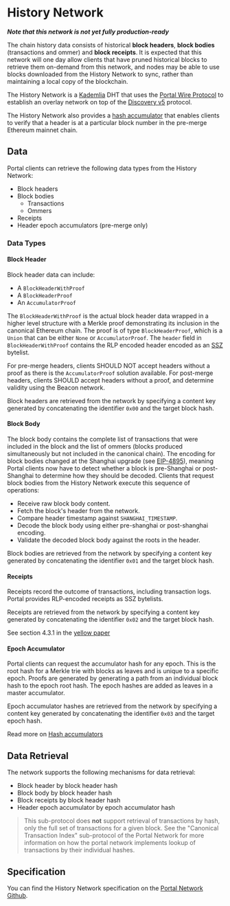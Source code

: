 # History Network

***Note that this network is not yet fully production-ready***

The chain history data consists of historical **block headers**, **block bodies** (transactions and ommer) and **block receipts**.
It is expected that this network will one day allow clients that have pruned historical blocks to retrieve them on-demand from this network, and nodes may be able to use blocks downloaded from the History Network to sync, rather than maintaining a local copy of the blockchain. 

The History Network is a [Kademlia](../kademlia.mdx) DHT that uses the [Portal Wire Protocol](../portal-wire-protocol.md) to establish an overlay network on top of the [Discovery v5](../discovery.mdx) protocol.

The History Network also provides a [hash accumulator](../../hash-accumulators.mdx) that enables clients to verify that a header is at a particular block number in the pre-merge Ethereum mainnet chain.

## Data

Portal clients can retrieve the following data types from the History Network:

* Block headers
* Block bodies
    * Transactions
    * Ommers
* Receipts
* Header epoch accumulators (pre-merge only)

### Data Types

#### Block Header

Block header data can include: 
- A `BlockHeaderWithProof`
- A `BlockHeaderProof`
- An `AccumulatorProof`

The `BlockHeaderWithProof` is the actual block header data wrapped in a higher level structure with a Merkle proof demonstrating its inclusion in the canonical Ethereum chain. The proof is of type `BlockHeaderProof`, which is a `Union` that can be either `None` or `AccumulatorProof`. The `header` field in `BlockHeaderWithProof` contains the RLP encoded header encoded as an [SSZ](../ssz.mdx) bytelist.

For pre-merge headers, clients SHOULD NOT accept headers without a proof as there is the `AccumulatorProof` solution available.
For post-merge headers, clients SHOULD accept headers without a proof, and determine validity using the Beacon network.

Block headers are retrieved from the network by specifying a content key generated by concatenating the identifier `0x00` and the target block hash.

#### Block Body

The block body contains the complete list of transactions that were included in the block and the list of ommers (blocks produced simultaneously but not included in the canonical chain). The encoding for block bodies changed at the Shanghai upgrade (see [EIP-4895](https://eips.ethereum.org/EIPS/eip-4895)), meaning Portal clients now have to detect whether a block is pre-Shanghai or post-Shanghai to determine how they should be decoded. Clients that request block bodies from the History Network execute this sequence of operations:

- Receive raw block body content.
- Fetch the block's header from the network.
- Compare header timestamp against `SHANGHAI_TIMESTAMP`.
- Decode the block body using either pre-shanghai or post-shanghai encoding.
- Validate the decoded block body against the roots in the header.

Block bodies are retrieved from the network by specifying a content key generated by concatenating the identifier `0x01` and the target block hash.

#### Receipts

Receipts record the outcome of transactions, including transaction logs. 
Portal provides RLP-encoded receipts as SSZ bytelists.

Receipts are retrieved from the network by specifying a content key generated by concatenating the identifier `0x02` and the target block hash.


See section 4.3.1 in the [yellow paper](https://ethereum.github.io/yellowpaper/paper.pdf)


#### Epoch Accumulator

Portal clients can request the accumulator hash for any epoch. This is the root hash for a Merkle trie with blocks as leaves and is unique to a specific epoch. Proofs are generated by generating a path from an individual block hash to the epoch root hash. The epoch hashes are added as leaves in a master accumulator.

Epoch accumulator hashes are retrieved from the network by specifying a content key generated by concatenating the identifier `0x03` and the target epoch hash.

Read more on [Hash accumulators](../../hash-accumulators.mdx)

## Data Retrieval

The network supports the following mechanisms for data retrieval:

* Block header by block header hash
* Block body by block header hash
* Block receipts by block header hash
* Header epoch accumulator by epoch accumulator hash

> This sub-protocol does **not** support retrieval of transactions by hash, only the full set of transactions for a given block. See the "Canonical Transaction Index" sub-protocol of the Portal Network for more information on how the portal network implements lookup of transactions by their individual hashes.


## Specification

You can find the History Network specification on the [Portal Network Github](https://github.com/ethereum/portal-network-specs/blob/master/history/history-network.md).
